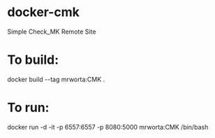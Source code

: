 # docker-cmk
Simple Check_MK Remote Site

# To build:
docker build --tag mrworta:CMK .

# To run:
docker run -d -it -p 6557:6557 -p 8080:5000 mrworta:CMK /bin/bash

